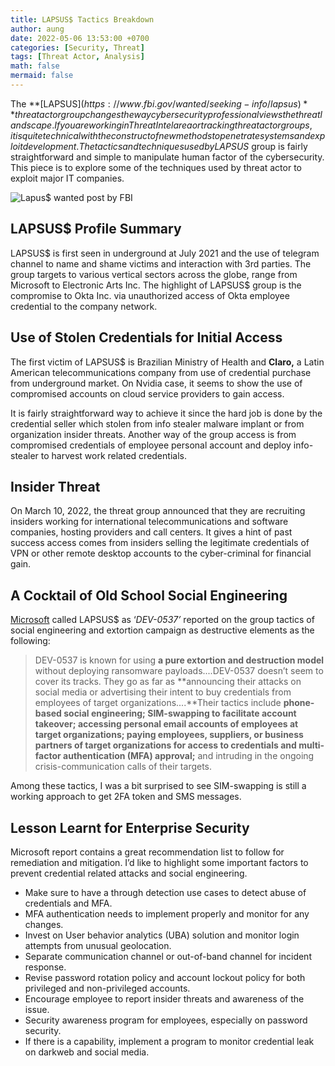 ```yaml
---
title: LAPSUS$ Tactics Breakdown
author: aung
date: 2022-05-06 13:53:00 +0700
categories: [Security, Threat]
tags: [Threat Actor, Analysis]
math: false
mermaid: false
---
```


The **[LAPSUS$](https://www.fbi.gov/wanted/seeking-info/lapsus)** threat actor group changes the way cybersecurity professional views the threat landscape. If you are working in Threat Intel area or tracking threat actor groups, it is quite technical with the construct of new methods to penetrate systems and exploit development. The tactics and techniques used by LAPSUS$ group is fairly straightforward and simple to manipulate human factor of the cybersecurity. This piece is to explore some of the techniques used by threat actor to exploit major IT companies. 

![Lapus$ wanted post by FBI](/lapus.png)

## **LAPSUS$** Profile Summary

LAPSUS$ is first seen in underground at July 2021 and the use of telegram channel to name and shame victims and interaction with 3rd parties. The group targets to various vertical sectors across the globe, range from Microsoft to Electronic Arts Inc. The highlight of LAPSUS$ group is the compromise to Okta Inc. via unauthorized access of Okta employee credential to the company network. 

## Use of Stolen Credentials for Initial Access

The first victim of LAPSUS$ is Brazilian Ministry of Health and **Claro,** a Latin American telecommunications company from use of credential purchase from underground market. On Nvidia case, it seems to show the use of compromised accounts on cloud service providers to gain access.

It is fairly straightforward way to achieve it since the hard job is done by the credential seller which stolen from info stealer malware implant or from organization insider threats. Another way of the group access is from compromised credentials of employee personal account and deploy info-stealer to harvest work related credentials. 

## Insider Threat

On March 10, 2022, the threat group announced that they are  recruiting insiders working for international telecommunications and software companies, hosting providers and call centers.  It gives a hint of past success access comes from insiders selling the legitimate credentials of VPN or other remote desktop accounts to the cyber-criminal for financial gain.

## A Cocktail of Old School Social Engineering

[Microsoft](https://www.microsoft.com/security/blog/2022/03/22/dev-0537-criminal-actor-targeting-organizations-for-data-exfiltration-and-destruction/) called LAPSUS$ as ‘*DEV-0537’* reported on the group tactics of social engineering and extortion campaign as destructive elements as the following:

> DEV-0537 is known for using **a pure extortion and destruction model** without deploying ransomware payloads....DEV-0537 doesn’t seem to cover its tracks. They go as far as **announcing their attacks on social media or advertising their intent to buy credentials from employees of target organizations....**Their tactics include **phone-based social engineering; SIM-swapping to facilitate account takeover; accessing personal email accounts of employees at target organizations; paying employees, suppliers, or business partners of target organizations for access to credentials and multi-factor authentication (MFA) approval;** and intruding in the ongoing crisis-communication calls of their targets.
> 

Among these tactics, I was a bit surprised to see SIM-swapping is still a working approach to get 2FA token and SMS messages.

## Lesson Learnt for Enterprise Security

Microsoft report contains a great recommendation list to follow for remediation and mitigation. I’d like to highlight some important factors to prevent credential related attacks and social engineering.

- Make sure to have a through detection use cases to detect abuse of credentials and MFA.
- MFA authentication needs to implement properly and monitor for any changes.
- Invest on User behavior analytics (UBA) solution and monitor login attempts from unusual geolocation.
- Separate communication channel or out-of-band channel for incident response.
- Revise password rotation policy and account lockout policy for both privileged and non-privileged accounts.
- Encourage employee to report insider threats and awareness of the issue.
- Security awareness program for employees, especially on password security.
- If there is a capability, implement a program to monitor credential leak on darkweb and social media.